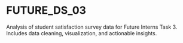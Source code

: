 # FUTURE_DS_03
Analysis of student satisfaction survey data for Future Interns Task 3.   Includes data cleaning, visualization, and actionable insights.  
